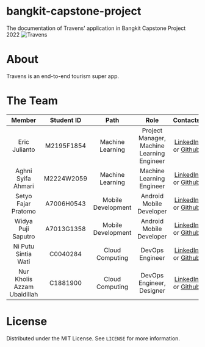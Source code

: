 # bangkit-capstone-project
The documentation of Travens' application in Bangkit Capstone Project 2022
![Travens](https://github.com/algonacci/Free-CDN/blob/main/Travens-CDN/Banner_Travens.png?raw=True)

# About
Travens is an end-to-end tourism super app.

# The Team

|         Member              | Student ID |        Path        |                Role                        |                                                  Contacts                                                  |
| :--------------------:      | :--------: | :----------------: | :----------------------------------------: | :--------------------------------------------------------------------------------------------------------: |
| Eric Julianto               |  M2195F1854  |  Machine Learning  | Project Manager, Machine Learning Engineer| [LinkedIn](https://www.linkedin.com/in/ericjulianto/) or [Github](https://github.com/algonacci)       |
| Aghni Syifa Ahmari          |  M2224W2059  |  Machine Learning  | Machine Learning Engineer                 | [LinkedIn](https://www.linkedin.com/in/aghni-syifa-ahmari-a613a6206/) or [Github](https://github.com/aghnisyifa)     |
| Setyo Fajar Pratomo         |  A7006H0543  | Mobile Development | Android Mobile Developer                  | [LinkedIn](https://www.linkedin.com/in/setyofajar/) or [Github](https://github.com/setyofp)         |
| Widya Puji Saputro          |  A7013G1358  | Mobile Development | Android Mobile Developer                  | [LinkedIn](https://www.linkedin.com/in/widya-puji-saputro-bb8a74129/) or [Github](https://github.com/Widi-ps)       |
| Ni Putu Sintia Wati         |  C0040284    |  Cloud Computing   | DevOps Engineer                           | [LinkedIn](https://www.linkedin.com/in/putusintia/) or [Github](https://github.com/sintiasnn) |
| Nur Kholis Azzam Ubaidillah |  C1881900    |  Cloud Computing   | DevOps Engineer, Designer                 | [LinkedIn](https://www.linkedin.com/in/azzam-ubaidillah-311b5319a/) or [Github](https://github.com/Azzamubaidillah)       |

# License
Distributed under the MIT License. See `LICENSE` for more information.
